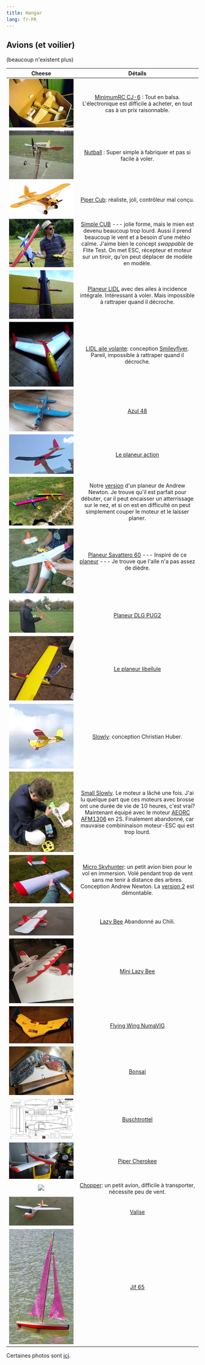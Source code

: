 ```yaml
---
title: Hangar
lang: fr-FR
---
```


## Avions (et voilier)

(beaucoup n'existent plus)

Cheese                  |  Détails
:-------------------------:|:-------------------------:
![](CJ6.JPG)  |  [MinimumRC CJ-6](https://fr.aliexpress.com/item/32826439827.html) : Tout en balsa. L'électronique est difficile à acheter, en tout cas à un prix raisonnable.  
![](nutball/nutball.JPG) | [Nutball](nutball) : Super simple à fabriquer et pas si facile à voler.
![](g-ncub/g-ncub.jpg) | [Piper Cub](g-ncub/): réaliste, joli, contrôleur mal conçu. 
![](flite-test-cub.jpg) |  [Simple CUB](https://www.flitetest.com/articles/diy-ft-simple-cub-build) --- jolie forme, mais le mien est devenu beaucoup trop lourd. Aussi il prend beaucoup le vent et a besoin d'une météo calme.  J'aime bien le concept *swappable* de Flite Test. On met ESC, récepteur et moteur sur un tiroir, qu'on peut déplacer de modèle en modèle. 
![](lidl-inc-int.jpg) | [Planeur LIDL](LIDL-pitcherons) avec des ailes à incidence intégrale. Intéressant à voler. Mais impossible à rattraper quand il décroche.
![](icon_lidl_aile.jpg) | [LIDL aile volante](https://photos.app.goo.gl/ysvFdg6jxGsQ5peB7): conception [Smileyflyer](https://www.youtube.com/watch?v=cc494kIiwVI&t=432s). Pareil, impossible à rattraper quand il décroche.
![](azul48/azul48.jpg) | [Azul 48](azul48/) 
![](action.png) | [Le planeur action](action/) 
![](a_newton_pusher/newton_pusher_freres.jpg) | Notre [version](a_newton_pusher/) d'un planeur de Andrew Newton.  Je trouve qu'il est parfait pour débuter, car il peut encaisser un atterrissage sur le nez, et si on est en difficulté on peut simplement couper le moteur et le laisser planer.  
![](icon_savattero.jpg) | [Planeur Savattero 60](https://photos.app.goo.gl/FyKPBxDqGvVzvd3W8) --- Inspiré de ce [planeur](https://www.flitetest.com/articles/cheap-simple-foam-dlg-with-good-performance) --- Je trouve que l'aile n'a pas assez de dièdre. 
![](pug2/icone.JPG) | [Planeur DLG PUG2](pug2/)
![](libellule/libellule_montee.JPG) | [Le planeur libellule](libellule/)
![](icon_slowly.jpg) | [Slowly](https://www.rcgroups.com/forums/showthread.php?1686460-Sowly-A-magnificent-Land-and-Lake-Build): conception Christian Huber. 
![](small_slowly/small_slowly.JPG) | [Small Slowly](small_slowly/).  Le moteur a lâché une fois. J'ai lu quelque part que ces moteurs avec brosse ont une durée de vie de 10 heures, c'est vrai?  Maintenant équipé avec le moteur [AEORC AFM1306](https://fr.aliexpress.com/item/32751100547.html) en 2S. Finalement abandonné, car mauvaise combininaison moteur-ESC qui est trop lourd. 
![](micro_sky_hunter/micro_sky_hunter.jpg) | [Micro Skyhunter](micro_sky_hunter/): un petit avion bien pour le vol en immersion.  Volé pendant trop de vent sans me tenir à distance des arbres.  Conception Andrew Newton. La [version 2](https://www.modelisme.com/forum/aero-construction/210904-micro-hunter-scratch-build.html) est démontable. 
![](lazy-bee/lazy-bee-2.jpg) | [Lazy Bee](lazy-bee/) Abandonné au Chili.
![](mini-lazy-bee/mini-lazy-bee.JPG) | [Mini Lazy Bee](mini-lazy-bee)
![](flying-wing-numavig/flying-wing-numavig-61.jpg) |[Flying Wing NumaVIG](flying-wing-numavig/)
![](bonsai/bonsai.JPG) | [Bonsai](bonsai/)
![](buschtrottel/buschtrottel.png) | [Buschtrottel](buschtrottel/) 
![](cherokee/cherokee.jpeg) | [Piper Cherokee](cherokee/)
![](chopper/chopper.jpg) | [Chopper](chopper/): un petit avion, difficile à transporter, nécessite peu de vent. 
![](valise/valise.jpg) |  [Valise](valise/) 
![](jif/jif.jpg) |  [Jif 65](jif/)

Certaines photos sont [ici](https://photos.app.goo.gl/TNx8DpYNiykMsnXA6).
